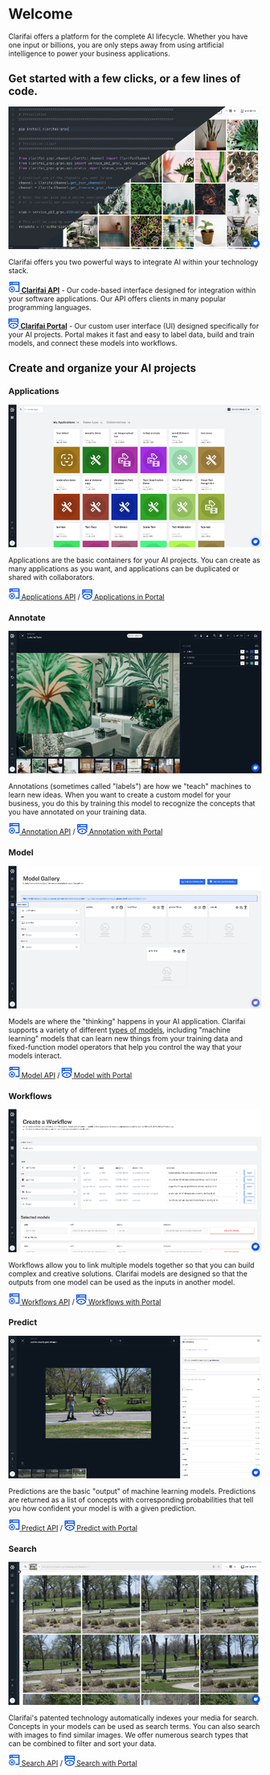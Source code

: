 # Welcome

Clarifai offers a platform for the complete AI lifecycle. Whether you have one input or billions, you are only steps away from using artificial intelligence to power your business applications.

## Get started with a few clicks, or a few lines of code.

![](.gitbook/assets/api_v_portal%20%281%29%20%281%29.jpg)

Clarifai offers you two powerful ways to integrate AI within your technology stack.

[![](.gitbook/assets/api%20%284%29%20%281%29.jpg) **Clarifai API**](api-guide/api-overview/) - Our code-based interface designed for integration within your software applications. Our API offers clients in many popular programming languages.

[![](.gitbook/assets/icon_portal%20%2813%29%20%289%29%20%283%29%20%289%29%20%281%29.jpg) **Clarifai Portal**](https://github.com/Clarifai/docs/tree/9ed15e8f794bf89563dc2559e106efae8e49455f/portal-guide/portal_overview/README.md) - Our custom user interface \(UI\) designed specifically for your AI projects. Portal makes it fast and easy to label data, build and train models, and connect these models into workflows.

## Create and organize your AI projects

### Applications

![](.gitbook/assets/applications_overview%20%281%29%20%281%29.jpg)

Applications are the basic containers for your AI projects. You can create as many applications as you want, and applications can be duplicated or shared with collaborators.

[![](.gitbook/assets/api%20%284%29%20%281%29.jpg) Applications API](getting-started/applications/) / [![](.gitbook/assets/icon_portal%20%2813%29%20%289%29%20%283%29%20%289%29%20%281%29.jpg) Applications in Portal](getting-started/applications/)

### Annotate

![](.gitbook/assets/labeler.jpg)

Annotations \(sometimes called "labels"\) are how we "teach" machines to learn new ideas. When you want to create a custom model for your business, you do this by training this model to recognize the concepts that you have annotated on your training data.

[![](.gitbook/assets/api%20%284%29%20%281%29.jpg) Annotation API](api-guide/annotate/) / [![](.gitbook/assets/icon_portal%20%2813%29%20%289%29%20%283%29%20%289%29%20%281%29.jpg) Annotation with Portal](portal-guide/annotate/)

### Model

![](.gitbook/assets/model_mode%20%285%29%20%285%29%20%287%29%20%287%29%20%283%29%20%2815%29.jpg)

Models are where the "thinking" happens in your AI application. Clarifai supports a variety of different [types of models](https://docs.clarifai.com/portal-guide/model/model-types.md), including "machine learning" models that can learn new things from your training data and fixed-function model operators that help you control the way that your models interact.

[![](.gitbook/assets/api%20%284%29%20%281%29.jpg) Model API](api-guide/model/) / [![](.gitbook/assets/icon_portal%20%2813%29%20%289%29%20%283%29%20%289%29%20%281%29.jpg) Model with Portal](portal-guide/model/)

### Workflows

![](.gitbook/assets/workflows%20%281%29%20%281%29.jpg)

Workflows allow you to link multiple models together so that you can build complex and creative solutions. Clarifai models are designed so that the outputs from one model can be used as the inputs in another model.

[![](.gitbook/assets/api%20%284%29%20%281%29.jpg) Workflows API](api-guide/workflows/) / [![](.gitbook/assets/icon_portal%20%2813%29%20%289%29%20%283%29%20%289%29%20%281%29.jpg) Workflows with Portal](portal-guide/workflows/)

### Predict

![](.gitbook/assets/predictions%20%282%29%20%282%29%20%282%29%20%282%29%20%282%29%20%284%29%20%285%29%20%282%29%20%283%29.jpg)

Predictions are the basic "output" of machine learning models. Predictions are returned as a list of concepts with corresponding probabilities that tell you how confident your model is with a given prediction.

[![](.gitbook/assets/api%20%284%29%20%281%29.jpg) Predict API](api-guide/predict/) / [![](.gitbook/assets/icon_portal%20%2813%29%20%289%29%20%283%29%20%289%29%20%281%29.jpg) Predict with Portal](https://github.com/Clarifai/docs/tree/9ed15e8f794bf89563dc2559e106efae8e49455f/portal-guide/ppredict/README.md)

### Search

![](.gitbook/assets/search.jpg)

Clarifai's patented technology automatically indexes your media for search. Concepts in your models can be used as search terms. You can also search with images to find similar images. We offer numerous search types that can be combined to filter and sort your data.

[![](.gitbook/assets/api%20%284%29%20%281%29.jpg) Search API](api-guide/predict/) / [![](.gitbook/assets/icon_portal%20%2813%29%20%289%29%20%283%29%20%289%29%20%281%29.jpg) Search with Portal](portal-guide/psearch/)

